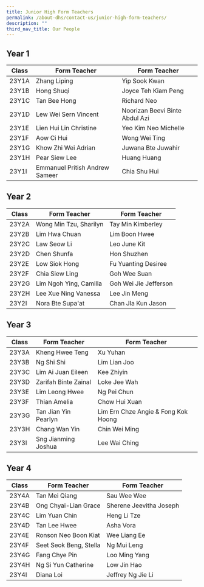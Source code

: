 ```yaml
---
title: Junior High Form Teachers
permalink: /about-dhs/contact-us/junior-high-form-teachers/
description: ""
third_nav_title: Our People
---
```

## Year 1

| Class  | Form Teacher | Form Teacher |
| -------- | -------- | -------- |
| 23Y1A     | Zhang Liping     | Yip Sook Kwan     |
| 23Y1B     | Hong Shuqi     | Joyce Teh Kiam Peng  |
| 23Y1C     | Tan Bee Hong  | Richard Neo  |
| 23Y1D     | Lew Wei Sern Vincent | Noorizan Beevi Binte Abdul Azi  |
| 23Y1E     | Lien Hui Lin Christine | Yeo Kim Neo Michelle 
| 23Y1F     | Aow Ci Hui     | Wong Wei Ting     |
| 23Y1G     | Khow Zhi Wei Adrian  | Juwana Bte Juwahir     |
| 23Y1H     | Pear Siew Lee     | Huang Huang     |
| 23Y1I     | Emmanuel Pritish Andrew Sameer | Chia Shu Hui     |

## Year 2
| Class  | Form Teacher | Form Teacher |
| -------- | -------- | -------- |
| 23Y2A     | Wong Min Tzu, Sharilyn  | Tay Min Kimberley|
| 23Y2B   | Lim Hwa Chuan     | Lim Boon Hwee  |
| 23Y2C   | Law Seow Li  | Leo June Kit  |
| 23Y2D   | Chen Shunfa | Hon Shuzhen  |
| 23Y2E   | Low Siok Hong | Fu Yuanting Desiree 
| 23Y2F   | Chia Siew Ling  | Goh Wee Suan  |
| 23Y2G  | Lim Ngoh Ying, Camilla | Goh Wei Jie Jefferson |
| 23Y2H   | Lee Xue Ning Vanessa  | Lee Jin Meng  |
| 23Y2I    | Nora Bte Supa'at | Chan JIa Kun Jason    |


## Year 3
| Class  | Form Teacher | Form Teacher |
| -------- | -------- | -------- |
| 23Y3A     | Kheng Hwee Teng  | Xu Yuhan     |
| 23Y3B     | Ng Shi Shi  | Lim Lian Joo  |
| 23Y3C     | Lim Ai Juan Eileen  | Kee Zhiyin  |
| 23Y3D     | Zarifah Binte Zainal | Loke Jee Wah  |
| 23Y3E     | Lim Leong Hwee | Ng Pei Chun 
| 23Y3F     | Thian Amelia   | Chow Hui Xuan     |
| 23Y3G     | Tan Jian Yin Pearlyn  | Lim Ern Chze Angie & Fong Kok Hoong     |
| 23Y3H     | Chang Wan Yin | Chin Wei Ming |
| 23Y3I     | Sng Jianming Joshua | Lee Wai Ching |

## Year 4
| Class  | Form Teacher | Form Teacher |
| -------- | -------- | -------- |
| 23Y4A     | Tan Mei Qiang   | Sau Wee Wee     |
| 23Y4B     | Ong Chyai-Lian Grace  | Sherene Jeevitha Joseph  |
| 23Y4C     | Lim Yuan Chin  | Heng Li Tze  |
| 23Y4D     | Tan Lee Hwee | Asha Vora  |
| 23Y4E     | Ronson Neo Boon Kiat | Wee Liang Ee 
| 23Y4F     | Seet Seok Beng, Stella  | Ng Mui Leng   |
| 23Y4G     | Fang Chye Pin  | Loo Ming Yang     |
| 23Y4H     | Ng Si Yun Catherine  | Low Jin Hao  |
| 23Y4I     | Diana Loi | Jeffrey Ng Jie Li  |